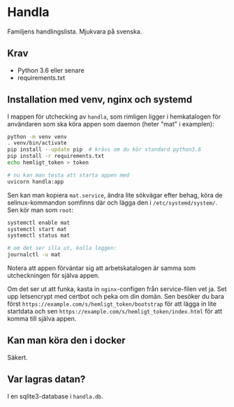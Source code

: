 # Handla

Familjens handlingslista. Mjukvara på svenska.

## Krav

- Python 3.6 eller senare
- requirements.txt

## Installation med venv, nginx och systemd

I mappen för utchecking av `handla`, som rimligen ligger i hemkatalogen för användaren som ska köra appen som daemon (heter "mat" i examplen):

```bash
python -m venv venv
. venv/bin/activate
pip install --update pip  # krävs om du kör standard python3.6
pip install -r requirements.txt
echo hemligt_token > token

# nu kan man testa att starta appen med
uvicorn handla:app
```

Sen kan man kopiera `mat.service`, ändra lite sökvägar efter behag, köra de selinux-kommandon somfinns där och lägga den i `/etc/systemd/system/`. Sen kör man som `root`:

```bash
systemctl enable mat
systemctl start mat
systemctl status mat

# om det ser illa ut, kolla loggen:
journalctl -u mat
```
Notera att appen förväntar sig att arbetskatalogen är samma som utcheckningen för själva appen.

Om det ser ut att funka, kasta in `nginx`-configen från service-filen vet ja. Set upp letsencrypt med certbot och peka om din domän. Sen besöker du bara först `https://example.com/s/hemligt_token/bootstrap` för att lägga in lite startdata och sen `https://example.com/s/hemligt_token/index.html` för att komma till själva appen.

## Kan man köra den i docker

Säkert.

## Var lagras datan?

I en sqlite3-database i `handla.db`.
